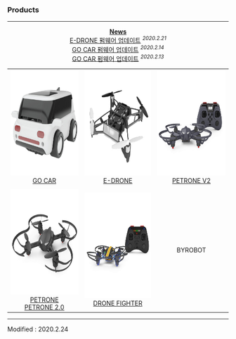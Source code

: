 ### Products

---

<div align="center">
    <a href="/documents/kr/news/2020"><b>News</b></a><br>
    <a href="/documents/kr/products/e_drone/log/updates/firmware/#heading-2020221">E-DRONE 펌웨어 업데이트</a> <sup><i>2020.2.21</i></sup><br>
    <a href="/documents/kr/products/e_drive/log/updates/firmware/#heading-2020214">GO CAR 펌웨어 업데이트</a> <sup><i>2020.2.14</i></sup><br>
    <a href="/documents/kr/products/e_drive/log/updates/firmware/#heading-2020213">GO CAR 펌웨어 업데이트</a> <sup><i>2020.2.13</i></sup><br>
</div>

<div align="center">
    <table>
        <tr>
            <td>
                <div align="center">
                    <a href="/documents/kr/products/e_drive/">
                        <img src="/assets/images/products/e_drive.jpg" alt="e_drive" height="240" width="240"><br>
                        GO CAR
                    </a>
                </div>
            </td>
            <td>
                <div align="center">
                    <a href="/documents/kr/products/e_drone/">
                        <img src="/assets/images/products/e_drone.jpg" alt="e_drone" height="240" width="240"><br>
                        E-DRONE
                    </a>
                </div>
            </td>
            <td>
                <div align="center">
                    <a href="/documents/kr/products/petrone_v2/">
                        <img src="/assets/images/products/petrone_v2_and_controller.jpg" alt="petrone_v2_and_controller" height="240" width="240"><br>
                        PETRONE V2
                    </a>
                </div>
            </td>
        </tr>
        <tr>
            <td>
                <div align="center">
                </div>
            </td>
            <td>
                <div align="center">
                </div>
            </td>
            <td>
                <div align="center">
                </div>
            </td>
        </tr>
        <tr>
            <td>
                <div align="center">
                    <a href="/documents/kr/products/petrone/">
                        <img src="/assets/images/products/petrone.jpg" alt="petrone" height="240" width="240"><br>
                        PETRONE<br>
                        PETRONE 2.0
                    </a>
                </div>
            </td>
            <td>
                <div align="center">
                    <a href="/documents/kr/products/dronefighter2017/">
                        <img src="/assets/images/products/drone_fighter_and_controller.jpg" alt="drone_fighter_and_controller" height="240" width="240"><br>
                        DRONE FIGHTER
                    </a>
                </div>
            </td>
            <td>
                <div align="center">
                    BYROBOT
                </div>
            </td>
        </tr>
    </table>
</div>

---


Modified : 2020.2.24
